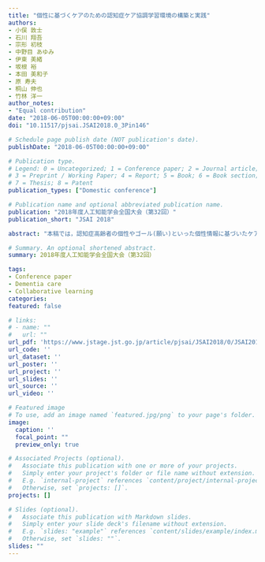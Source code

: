 ```yaml
---
title: "個性に基づくケアのための認知症ケア協調学習環境の構築と実践"
authors:
- 小俣 敦士
- 石川 翔吾
- 宗形 初枝
- 中野目 あゆみ
- 伊東 美緒
- 坂根 裕
- 本田 美和子
- 原 寿夫
- 桐山 伸也
- 竹林 洋一
author_notes:
- "Equal contribution"
date: "2018-06-05T00:00:00+09:00"
doi: "10.11517/pjsai.JSAI2018.0_3Pin146"

# Schedule page publish date (NOT publication's date).
publishDate: "2018-06-05T00:00:00+09:00"

# Publication type.
# Legend: 0 = Uncategorized; 1 = Conference paper; 2 = Journal article;
# 3 = Preprint / Working Paper; 4 = Report; 5 = Book; 6 = Book section;
# 7 = Thesis; 8 = Patent
publication_types: ["Domestic conference"]

# Publication name and optional abbreviated publication name.
publication: "2018年度人工知能学会全国大会（第32回）"
publication_short: "JSAI 2018"

abstract: "本稿では，認知症高齢者の個性やゴール(願い)といった個性情報に基づいたケアの実践と高度化のための協調学習環境を提案し，有効性について検討する．本学習環境では，認知症の人本人の個性やゴールといった個性情報をもとに，認知症ケアの映像を用いて組織全体で学びを促進できる．認知症ケアの現場において，提案する学習環境の枠組みに則って協調学習を実施した．その結果，個性やゴールに基づき協調的に学ぶことが，ケアを受ける相手の理解を深めるとともに，ケアを行う際の目標やその意図をチーム全体で共有でき，多様な個性を持った認知症の人に合わせたケア実践につながることが示唆された．"

# Summary. An optional shortened abstract.
summary: 2018年度人工知能学会全国大会（第32回）

tags:
- Conference paper
- Dementia care
- Collaborative learning
categories: 
featured: false

# links:
# - name: ""
#   url: ""
url_pdf: 'https://www.jstage.jst.go.jp/article/pjsai/JSAI2018/0/JSAI2018_3Pin146/_article/-char/ja/'
url_code: ''
url_dataset: ''
url_poster: ''
url_project: ''
url_slides: ''
url_source: ''
url_video: ''

# Featured image
# To use, add an image named `featured.jpg/png` to your page's folder. 
image:
  caption: ''
  focal_point: ""
  preview_only: true

# Associated Projects (optional).
#   Associate this publication with one or more of your projects.
#   Simply enter your project's folder or file name without extension.
#   E.g. `internal-project` references `content/project/internal-project/index.md`.
#   Otherwise, set `projects: []`.
projects: []

# Slides (optional).
#   Associate this publication with Markdown slides.
#   Simply enter your slide deck's filename without extension.
#   E.g. `slides: "example"` references `content/slides/example/index.md`.
#   Otherwise, set `slides: ""`.
slides: ""
---
```


